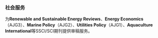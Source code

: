 ### **社会服务**  

为**Renewable and Sustainable Energy Reviews**、**Energy Economics**（AJG3）、**Marine Policy**（AJG2）、**Utilities Policy**（AJG1）、**Aquaculture International**等SSCI/SCI期刊提供审稿服务。

